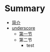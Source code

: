 # Summary

* [简介](README.md)
* [underscore](underscore/README.md)
   * [第一节](di_er_jie.md)
   * 第二节
       * test

